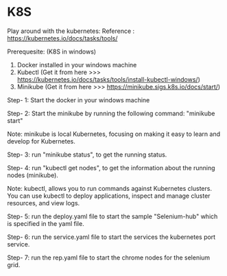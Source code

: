 # K8S
 Play around with the kubernetes: Reference : https://kubernetes.io/docs/tasks/tools/
 
Prerequesite: (K8S in windows)
1. Docker installed in your windows machine
2. Kubectl (Get it from here >>> https://kubernetes.io/docs/tasks/tools/install-kubectl-windows/)
3. Minikube (Get it from here >>> https://minikube.sigs.k8s.io/docs/start/)

Step- 1: Start the docker in your windows machine 

Step- 2: Start the minikube by running the following command: "minikube start"

Note: minikube is local Kubernetes, focusing on making it easy to learn and develop for Kubernetes.

Step- 3: run "minikube status", to get the running status.

Step- 4: run "kubectl get nodes", to get the information about the running nodes (minikube). 

Note:  kubectl, allows you to run commands against Kubernetes clusters. You can use kubectl to deploy applications, inspect and manage cluster resources, and view logs.

Step- 5: run the deploy.yaml file to start the sample "Selenium-hub" which is specified in the yaml file.

Step- 6: run the service.yaml file to start the services the kubernetes port service.

Step- 7: run the rep.yaml file to start the chrome nodes for the selenium grid.

